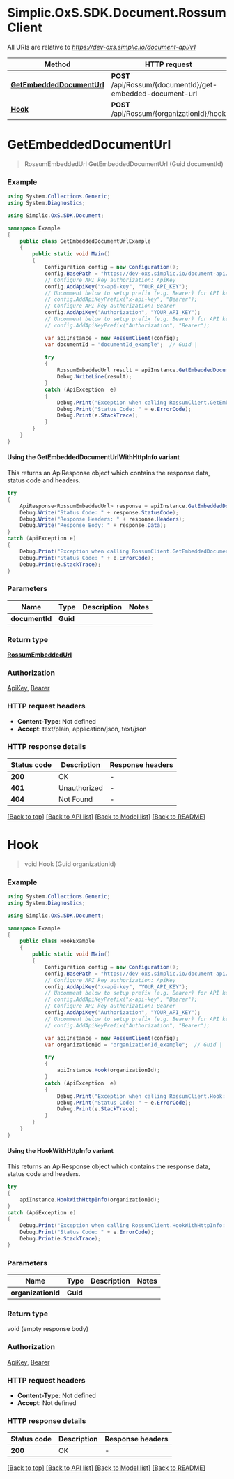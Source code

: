 # Simplic.OxS.SDK.Document.RossumClient

All URIs are relative to *https://dev-oxs.simplic.io/document-api/v1*

| Method | HTTP request | Description |
|--------|--------------|-------------|
| [**GetEmbeddedDocumentUrl**](RossumClient.md#apirossumdocumentidgetembeddeddocumenturlpost) | **POST** /api/Rossum/{documentId}/get-embedded-document-url |  |
| [**Hook**](RossumClient.md#apirossumorganizationidhookpost) | **POST** /api/Rossum/{organizationId}/hook |  |

<a id="apirossumdocumentidgetembeddeddocumenturlpost"></a>
# **GetEmbeddedDocumentUrl**
> RossumEmbeddedUrl GetEmbeddedDocumentUrl (Guid documentId)



### Example
```csharp
using System.Collections.Generic;
using System.Diagnostics;

using Simplic.OxS.SDK.Document;

namespace Example
{
    public class GetEmbeddedDocumentUrlExample
    {
        public static void Main()
        {
            Configuration config = new Configuration();
            config.BasePath = "https://dev-oxs.simplic.io/document-api/v1";
            // Configure API key authorization: ApiKey
            config.AddApiKey("x-api-key", "YOUR_API_KEY");
            // Uncomment below to setup prefix (e.g. Bearer) for API key, if needed
            // config.AddApiKeyPrefix("x-api-key", "Bearer");
            // Configure API key authorization: Bearer
            config.AddApiKey("Authorization", "YOUR_API_KEY");
            // Uncomment below to setup prefix (e.g. Bearer) for API key, if needed
            // config.AddApiKeyPrefix("Authorization", "Bearer");

            var apiInstance = new RossumClient(config);
            var documentId = "documentId_example";  // Guid | 

            try
            {
                RossumEmbeddedUrl result = apiInstance.GetEmbeddedDocumentUrl(documentId);
                Debug.WriteLine(result);
            }
            catch (ApiException  e)
            {
                Debug.Print("Exception when calling RossumClient.GetEmbeddedDocumentUrl: " + e.Message);
                Debug.Print("Status Code: " + e.ErrorCode);
                Debug.Print(e.StackTrace);
            }
        }
    }
}
```

#### Using the GetEmbeddedDocumentUrlWithHttpInfo variant
This returns an ApiResponse object which contains the response data, status code and headers.

```csharp
try
{
    ApiResponse<RossumEmbeddedUrl> response = apiInstance.GetEmbeddedDocumentUrlWithHttpInfo(documentId);
    Debug.Write("Status Code: " + response.StatusCode);
    Debug.Write("Response Headers: " + response.Headers);
    Debug.Write("Response Body: " + response.Data);
}
catch (ApiException e)
{
    Debug.Print("Exception when calling RossumClient.GetEmbeddedDocumentUrlWithHttpInfo: " + e.Message);
    Debug.Print("Status Code: " + e.ErrorCode);
    Debug.Print(e.StackTrace);
}
```

### Parameters

| Name | Type | Description | Notes |
|------|------|-------------|-------|
| **documentId** | **Guid** |  |  |

### Return type

[**RossumEmbeddedUrl**](RossumEmbeddedUrl.md)

### Authorization

[ApiKey](../README.md#ApiKey), [Bearer](../README.md#Bearer)

### HTTP request headers

 - **Content-Type**: Not defined
 - **Accept**: text/plain, application/json, text/json


### HTTP response details
| Status code | Description | Response headers |
|-------------|-------------|------------------|
| **200** | OK |  -  |
| **401** | Unauthorized |  -  |
| **404** | Not Found |  -  |

[[Back to top]](#) [[Back to API list]](../README.md#documentation-for-api-endpoints) [[Back to Model list]](../README.md#documentation-for-models) [[Back to README]](../README.md)

<a id="apirossumorganizationidhookpost"></a>
# **Hook**
> void Hook (Guid organizationId)



### Example
```csharp
using System.Collections.Generic;
using System.Diagnostics;

using Simplic.OxS.SDK.Document;

namespace Example
{
    public class HookExample
    {
        public static void Main()
        {
            Configuration config = new Configuration();
            config.BasePath = "https://dev-oxs.simplic.io/document-api/v1";
            // Configure API key authorization: ApiKey
            config.AddApiKey("x-api-key", "YOUR_API_KEY");
            // Uncomment below to setup prefix (e.g. Bearer) for API key, if needed
            // config.AddApiKeyPrefix("x-api-key", "Bearer");
            // Configure API key authorization: Bearer
            config.AddApiKey("Authorization", "YOUR_API_KEY");
            // Uncomment below to setup prefix (e.g. Bearer) for API key, if needed
            // config.AddApiKeyPrefix("Authorization", "Bearer");

            var apiInstance = new RossumClient(config);
            var organizationId = "organizationId_example";  // Guid | 

            try
            {
                apiInstance.Hook(organizationId);
            }
            catch (ApiException  e)
            {
                Debug.Print("Exception when calling RossumClient.Hook: " + e.Message);
                Debug.Print("Status Code: " + e.ErrorCode);
                Debug.Print(e.StackTrace);
            }
        }
    }
}
```

#### Using the HookWithHttpInfo variant
This returns an ApiResponse object which contains the response data, status code and headers.

```csharp
try
{
    apiInstance.HookWithHttpInfo(organizationId);
}
catch (ApiException e)
{
    Debug.Print("Exception when calling RossumClient.HookWithHttpInfo: " + e.Message);
    Debug.Print("Status Code: " + e.ErrorCode);
    Debug.Print(e.StackTrace);
}
```

### Parameters

| Name | Type | Description | Notes |
|------|------|-------------|-------|
| **organizationId** | **Guid** |  |  |

### Return type

void (empty response body)

### Authorization

[ApiKey](../README.md#ApiKey), [Bearer](../README.md#Bearer)

### HTTP request headers

 - **Content-Type**: Not defined
 - **Accept**: Not defined


### HTTP response details
| Status code | Description | Response headers |
|-------------|-------------|------------------|
| **200** | OK |  -  |

[[Back to top]](#) [[Back to API list]](../README.md#documentation-for-api-endpoints) [[Back to Model list]](../README.md#documentation-for-models) [[Back to README]](../README.md)

